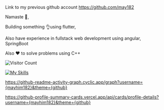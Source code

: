 Link to my previous github account https://github.com/may182

Namaste 🙏,

Building something 👌using flutter,

Also have experience in fullstack web development using angular, SpringBoot

Also ❤️ to solve problems using C++

![Visitor Count](https://profile-counter.glitch.me/{mayhim182}/count.svg)


[![My Skills](https://skillicons.dev/icons?i=cpp,java,dart,flutter,js,html,css,bootstrap,spring,postgres,angular)](https://skillicons.dev)

https://github-readme-activity-graph.cyclic.app/graph?username={mayhim182}&theme={github}

https://github-profile-summary-cards.vercel.app/api/cards/profile-details?username={mayhim182}&theme={github}


<!-- [![Mayank’s github stats](https://github-readme-stats.vercel.app/api?username=mayhim182)](https://github.com/mayhim182) -->
<!-- [![Mayank’s github stats](https://github-readme-stats.vercel.app/api?username=may182)](https://github.com/may182) -->
